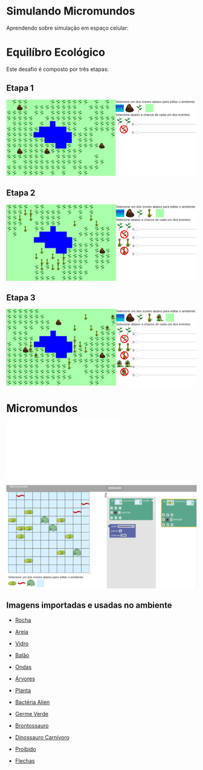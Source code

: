 # Simulando Micromundos

Aprendendo sobre simulação em espaço celular:

# Equilíbro Ecológico

Este desafio é composto por três etapas:

## Etapa 1

[![Etapa1](images/ecology1.png)](harena/dccs/playground/presenter.html?source=energy/ecology1)

## Etapa 2

[![Etapa2](images/ecology2.png)](harena/dccs/playground/presenter.html?source=energy/ecology2)

## Etapa 3

[![Etapa3](images/ecology3.png)](harena/dccs/playground/presenter.html?source=dccs/ecology-editor)

# Micromundos

![[Microworld3](images/microworlds3.png)](harena/dccs/playground/presenter.html?source=cell/microworld3)

[![Micromundos](images/microworlds-script.png)](harena/scripts/playground/editor.html?source=cell/movement-replication-vanish-microworld)

## Imagens importadas e usadas no ambiente

* [Rocha](https://pixabay.com/vectors/rocks-stones-mining-soil-pebbles-155635/)
* [Areia](https://pixabay.com/vectors/template-pattern-seamless-blue-1099298/)
* [Vidro](https://pixabay.com/vectors/ball-balls-glass-glow-glowing-1293319/)
* [Balão](https://pixabay.com/vectors/balloon-blue-shiny-helium-happy-25734/)

* [Ondas](https://pixabay.com/vectors/blue-water-pattern-sea-tide-waves-309761/)

* [Árvores](https://pixabay.com/vectors/tree-environment-ecology-nature-146748/)
* [Planta](https://pixabay.com/vectors/sapling-plant-growing-seedling-154734/)

* [Bactéria Alien](https://pixabay.com/vectors/virus-alien-health-bug-medical-312665/)
* [Germe Verde](https://pixabay.com/vectors/germ-virus-bacteria-infection-308922/)

* [Brontossauro](https://pixabay.com/vectors/brontosaurus-dinosaurs-extinct-37797/)
* [Dinossauro Carnívoro](https://pixabay.com/vectors/cartoon-comic-dino-dinosaur-green-1299393/)

* [Proibido](https://pixabay.com/vectors/no-symbol-prohibition-sign-39767/)
* [Flechas](https://pixabay.com/vectors/arrow-direction-turn-set-left-36877/)
